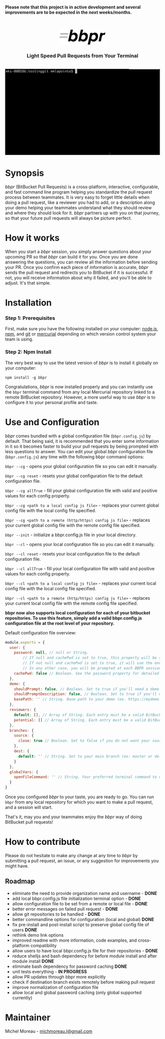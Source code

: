 <strong>Please note that this project is in active development and several improvements are to be expected in the next weeks/months.</strong>
<br>
<br>
<br>
<div align="center">
<img src='https://raw.githubusercontent.com/MichelML/bbpr/master/media/bbpr.png' width='150'>
<h3>Light Speed Pull Requests from Your Terminal</h3>
</div>
<br>
<div align="center">
<img src='https://raw.githubusercontent.com/MichelML/bbpr/master/media/bbpr2.gif'>
</div>

<h1 id="synopsis">Synopsis</h1>  

_bbpr_ (BitBucket Pull Requests) is a cross-platform, interactive, configurable, and fast command line program helping you standardize the pull request process between teammates. It is very easy to forget little details when doing a pull request, like a reviewer you had to add, or a description along your demo helping your teammates understand what they should review and where they should look for it. _bbpr_ partners up with you on that journey, so that your future pull requests will always be picture perfect.   

<h1 id="synopsis">How it works</h1>  

When you start a _bbpr_ session, you simply answer questions about your upcoming PR so that _bbpr_ can build it for you. Once you are done answering the questions, you can review all the information before sending your PR. Once you confirm each piece of information is accurate, _bbpr_ sends the pull request and redirects you to BitBucket if it is successful. If not, you will receive information about why it failed, and you'll be able to adjust. It's that simple.  
 
<h1 id="installation">Installation</h1>
<h3>Step 1: Prerequisites</h3> 
  
First, make sure you have the following installed on your computer: <a href="https://nodejs.org/en/">node.js</a>, <a href="https://www.npmjs.com/">npm</a>, and <a href="https://git-scm.com/">git</a> or <a href="https://www.mercurial-scm.org/">mercurial</a> depending on which version control system your team is using.   


<h3>Step 2: Npm Install</h3>
  
The very best way to use the latest version of _bbpr_ is to install it globally on your computer:
```  
npm install -g bbpr
```     

Congratulations, _bbpr_ is now installed properly and you can instantly use the `bbpr` terminal command from any local Mercurial repository linked to a remote BitBucket repository. However, a more useful way to use _bbpr_ is to configure it to your personal profile and taste.

<h1 id="Configuration">Use and Configuration</h1>  

_bbpr_ comes bundled with a global configuration file (`bbpr.config.js`) by default. That being said, it is recommended that you enter some information in it so it becomes faster to build your pull requests by being prompted with less questions to answer. You can edit your global _bbpr_ configuration file  (`bbpr.config.js`) any time with the following bbpr command options: 
  
`bbpr --cg` - opens your global configuration file so you can edit it manually.  
  
`bbpr --cg reset` - resets your global configuration file to the default configuration file.  

`bbpr --cg allTrue` - fill your global configuration file with valid and positive values for each config property.  
  
`bbpr --cg <path to a local config js file>` - replaces your current global config file with the local config file specified.  
  
`bbpr --cg <path to a remote (http/https) config js file>` - replaces your current global config file with the remote config file specified.  
  
`bbpr --init` - initialize a bbpr.config.js file in your local directory.  
 
`bbpr --cl` - opens your local configuration file so you can edit it manually.  
   
`bbpr --cl reset` - resets your local configuration file to the default configuration file.  

`bbpr --cl allTrue` - fill your local configuration file with valid and positive values for each config property.  
  
`bbpr --cl <path to a local config js file>` - replaces your current local config file with the local config file specified.  
  
`bbpr --cl <path to a remote (http/https) config js file>` - replaces your current local config file with the remote config file specified. 

__bbpr now also supports local configuration for each of your bitbucket repositories. To use this feature, simply add a valid bbpr.config.js configuration file at the root level of your repository.__  
  
Default configuration file overview:  

```javascript 
module.exports = {
  user: {
    password: null, // null or String.
        // If null and cachePwd is set to true, this property will be set to the (encrypted) password you entered via the prompt for your next BBPR sessions.
        // If not null and cachePwd is set to true, it will use the encrypted password stored in this property.
        // In any other case, you will be prompted at each BBPR session to provide your BitBucket password.
    cachePwd: false // Boolean. See the password property for detailed explanation.
  },
  demo: {
    shouldPrompt: false, // Boolean. Set to true if you'll need a demo link with your PR.
    shouldPromptDescription: false, // Boolean. Set to true if you'll need a description with your demo.
    basePath: '' // String. Base path to your demo (ex. https://mydemo.com/). Provide only if needing a demo. It will be ignored otherwise.
  },
  reviewers: {
    default: [], // Array of String. Each entry must be a valid BitBucket username. These are the reviewers who are assign to reviewing your work. An empty Array is also valid.
    potential: [] // Array of String. Each entry must be a valid BitBucket username. These are the reviewers who may be assigned to reviewing your work. An empty Array is also valid.
  },
  branches: {
    source: {
      close: true // Boolean. Set to false if you do not want your source branch to be closed after merging in the destination branch.
    },
    dest: {
      default: '' // String. Set to your main branch (ex: master or default), or the branch to which you are making PRs most often. Defaults to default for Mercurial and master for Git
    }
  },
  globalVars: {
    openFileCommand: '' // String. Your preferred terminal command to open your config file (javascript file). BBPR uses a default command according to your platform if empty.
  }
}
```  
Once you configured _bbpr_ to your taste, you are ready to go. You can run `bbpr` from any local repository for which you want to make a pull request, and a session will start.

That's it, may you and your teammates enjoy the _bbpr_ way of doing BitBucket pull requests!
  
<h1 id="contribute">How to contribute</h1>

Please do not hesitate to make any change at any time to _bbpr_ by submitting a pull request, an issue, or any suggestion for improvements you might have.  
  
  <h2 id="contribute-roadmap">Roadmap</h2>  
    
  - eliminate the need to provide organization name and username - __DONE__  
  - add local bbpr.config.js file initialization terminal option - __DONE__  
  - allow configuration file to be set from a remote or local file - __DONE__  
  - better error messages on failed pull request - __DONE__  
  - allow git repositories to be handled - __DONE__  
  - better commandline options for configuration (local and global) __DONE__
  - fix pre-install and post-install script to preserve global config file of users __DONE__
  - rethink demo link options   
  - improved readme with more information, code examples, and cross-platform compatibility  
  - allow users to have local bbpr.config.js file for their repositories - __DONE__ 
  - reduce shelljs and bash dependency for before module install and after module install __DONE__
  - eliminate bash dependency for password caching __DONE__
  - unit tests everything - __IN PROGRESS__
  - allow PR updates through bbpr more explicitly 
  - check if destination branch exists remotely before making pull request  
  - improve normalization of configuration file  
  - allow local and global password caching (only global supported currently)
    
<h1 id="maintainer">Maintainer</h1>
 
Michel Moreau - [michmoreau.l@gmail.com](mailto:michmoreau.l@gmail.com?Subject=bbpr%20Project) 
